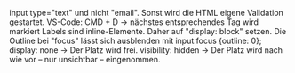 input type="text" und nicht "email". Sonst wird die HTML eigene Validation gestartet.
VS-Code: CMD + D -> nächstes entsprechendes Tag wird markiert
Labels sind inline-Elemente. Daher auf "display: block" setzen.
Die Outline bei "focus" lässt sich ausblenden mit input:focus {outline: 0};
display: none -> Der Platz wird frei.
visibility: hidden -> Der Platz wird nach wie vor – nur unsichtbar – eingenommen.
